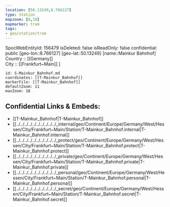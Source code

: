 ```yaml
---
location: [50.13249,8.766127] 
type: Station 
mapzoom: [8,18] 
mapmarker: tram 
tags:
- geo/station/tram
---
```

SpocWebEntityId: 156479
isDeleted: false
isReadOnly: false
confidential: public
[geo-lon::8.766127] 
[geo-lat::50.13249] 
[name::Mainkur Bahnhof] 
Country :: [[Germany]]  
City :: [[Frankfurt~Main]] ] 


```leaflet
id: S-Mainkur_Bahnhof.md
coordinates: [[T-Mainkur_Bahnhof]] 
markerFile: [[T-Mainkur_Bahnhof]] 
defaultZoom: 11 
maxZoom: 18
```


## Confidential Links & Embeds: 
- [[T-Mainkur_Bahnhof|T-Mainkur_Bahnhof]] 
- [[../../../../../../../../../../_internal/geo/Continent/Europe/Germany/West/Hessen/City/Frankfurt~Main/Station/T-Mainkur_Bahnhof.internal|T-Mainkur_Bahnhof.internal]] 
- [[../../../../../../../../../../_protect/geo/Continent/Europe/Germany/West/Hessen/City/Frankfurt~Main/Station/T-Mainkur_Bahnhof.protect|T-Mainkur_Bahnhof.protect]] 
- [[../../../../../../../../../../_private/geo/Continent/Europe/Germany/West/Hessen/City/Frankfurt~Main/Station/T-Mainkur_Bahnhof.private|T-Mainkur_Bahnhof.private]] 
- [[../../../../../../../../../../_personal/geo/Continent/Europe/Germany/West/Hessen/City/Frankfurt~Main/Station/T-Mainkur_Bahnhof.personal|T-Mainkur_Bahnhof.personal]] 
- [[../../../../../../../../../../_secret/geo/Continent/Europe/Germany/West/Hessen/City/Frankfurt~Main/Station/T-Mainkur_Bahnhof.secret|T-Mainkur_Bahnhof.secret]] 
